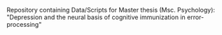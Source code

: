 Repository containing Data/Scripts for Master thesis (Msc. Psychology): "Depression and the neural basis of cognitive immunization in error-processing"
